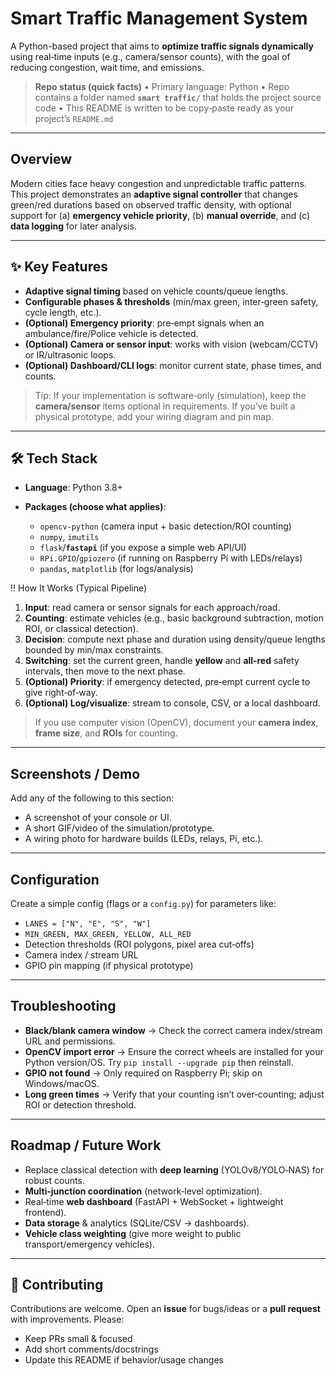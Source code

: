 #  Smart Traffic Management System

A Python-based project that aims to **optimize traffic signals dynamically** using real‑time inputs (e.g., camera/sensor counts), with the goal of reducing congestion, wait time, and emissions.

> **Repo status (quick facts)**
> • Primary language: Python
> • Repo contains a folder named **`smart traffic/`** that holds the project source code
> • This README is written to be copy‑paste ready as your project’s `README.md`

---

##   Overview

Modern cities face heavy congestion and unpredictable traffic patterns. This project demonstrates an **adaptive signal controller** that changes green/red durations based on observed traffic density, with optional support for (a) **emergency vehicle priority**, (b) **manual override**, and (c) **data logging** for later analysis.

---

## ✨ Key Features

* **Adaptive signal timing** based on vehicle counts/queue lengths.
* **Configurable phases & thresholds** (min/max green, inter‑green safety, cycle length, etc.).
* **(Optional) Emergency priority**: pre‑empt signals when an ambulance/fire/Police vehicle is detected.
* **(Optional) Camera or sensor input**: works with vision (webcam/CCTV) or IR/ultrasonic loops.
* **(Optional) Dashboard/CLI logs**: monitor current state, phase times, and counts.

> Tip: If your implementation is software‑only (simulation), keep the **camera/sensor** items optional in requirements. If you’ve built a physical prototype, add your wiring diagram and pin map.

---

## 🛠️ Tech Stack

* **Language**: Python 3.8+
* **Packages (choose what applies)**:

  * `opencv-python` (camera input + basic detection/ROI counting)
  * `numpy`, `imutils`
  * `flask`/**`fastapi`** (if you expose a simple web API/UI)
  * `RPi.GPIO`/`gpiozero` (if running on Raspberry Pi with LEDs/relays)
  * `pandas`, `matplotlib` (for logs/analysis)


!!   How It Works (Typical Pipeline)

1. **Input**: read camera or sensor signals for each approach/road.
2. **Counting**: estimate vehicles (e.g., basic background subtraction, motion ROI, or classical detection).
3. **Decision**: compute next phase and duration using density/queue lengths bounded by min/max constraints.
4. **Switching**: set the current green, handle **yellow** and **all‑red** safety intervals, then move to the next phase.
5. **(Optional) Priority**: if emergency detected, pre‑empt current cycle to give right‑of‑way.
6. **(Optional) Log/visualize**: stream to console, CSV, or a local dashboard.

> If you use computer vision (OpenCV), document your **camera index**, **frame size**, and **ROIs** for counting.

---

##  Screenshots / Demo

Add any of the following to this section:

* A screenshot of your console or UI.
* A short GIF/video of the simulation/prototype.
* A wiring photo for hardware builds (LEDs, relays, Pi, etc.).

---

##  Configuration

Create a simple config (flags or a `config.py`) for parameters like:

* `LANES = ["N", "E", "S", "W"]`
* `MIN_GREEN, MAX_GREEN, YELLOW, ALL_RED`
* Detection thresholds (ROI polygons, pixel area cut‑offs)
* Camera index / stream URL
* GPIO pin mapping (if physical prototype)

---

##  Troubleshooting

* **Black/blank camera window** → Check the correct camera index/stream URL and permissions.
* **OpenCV import error** → Ensure the correct wheels are installed for your Python version/OS. Try `pip install --upgrade pip` then reinstall.
* **GPIO not found** → Only required on Raspberry Pi; skip on Windows/macOS.
* **Long green times** → Verify that your counting isn’t over‑counting; adjust ROI or detection threshold.

---

##  Roadmap / Future Work

* Replace classical detection with **deep learning** (YOLOv8/YOLO‑NAS) for robust counts.
* **Multi‑junction coordination** (network‑level optimization).
* Real‑time **web dashboard** (FastAPI + WebSocket + lightweight frontend).
* **Data storage** & analytics (SQLite/CSV → dashboards).
* **Vehicle class weighting** (give more weight to public transport/emergency vehicles).

---

## 🤝 Contributing

Contributions are welcome. Open an **issue** for bugs/ideas or a **pull request** with improvements. Please:

* Keep PRs small & focused
* Add short comments/docstrings
* Update this README if behavior/usage changes
